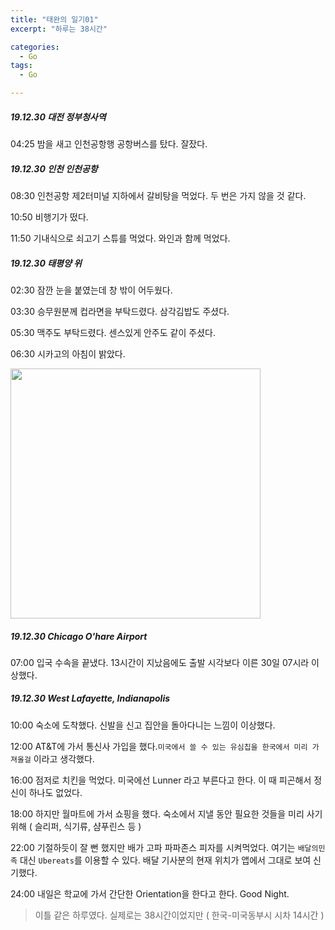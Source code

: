 ```yaml
---
title: "태완의 일기01"
excerpt: "하루는 38시간"

categories:
  - Go
tags:
  - Go

---
```




##### 19.12.30 대전 정부청사역

04:25 밤을 새고 인천공항행 공항버스를 탔다. 잘잤다.



##### 19.12.30 인천 인천공항

08:30 인천공항 제2터미널 지하에서 갈비탕을 먹었다. 두 번은 가지 않을 것 같다.

10:50 비행기가 떴다.

11:50 기내식으로 쇠고기 스튜를 먹었다. 와인과 함께 먹었다.



##### 19.12.30 태평양 위

02:30 잠깐 눈을 붙였는데 창 밖이 어두웠다.

03:30 승무원분께 컵라면을 부탁드렸다. 삼각김밥도 주셨다.

05:30 맥주도 부탁드렸다. 센스있게 안주도 같이 주셨다.

06:30 시카고의 아침이 밝았다.

<img src="{{site.url}}/_docs/diary_go_01_sky.jpg" width="400">



##### 19.12.30 Chicago O'hare Airport

07:00 입국 수속을 끝냈다. 13시간이 지났음에도 출발 시각보다 이른 30일 07시라 이상했다.



##### 19.12.30 West Lafayette, Indianapolis

10:00 숙소에 도착했다. 신발을 신고 집안을 돌아다니는 느낌이 이상했다.

12:00 AT&T에 가서 통신사 가입을 했다.`미국에서 쓸 수 있는 유심칩을 한국에서 미리 가져올걸` 이라고 생각했다.

16:00 점저로 치킨을 먹었다. 미국에선 Lunner 라고 부른다고 한다. 이 때 피곤해서 정신이 하나도 없었다.

18:00 하지만 월마트에 가서 쇼핑을 했다. 숙소에서 지낼 동안 필요한 것들을 미리 사기 위해 ( 슬리퍼, 식기류, 샴푸린스 등 )

22:00 기절하듯이 잘 뻔 했지만 배가 고파 파파존스 피자를 시켜먹었다. 여기는 `배달의민족` 대신 `Ubereats`를 이용할 수 있다. 배달 기사분의 현재 위치가 앱에서 그대로 보여 신기했다.



24:00 내일은 학교에 가서 간단한 Orientation을 한다고 한다. Good Night.



> 이틀 같은 하루였다. 실제로는 38시간이었지만 ( 한국-미국동부시 시차 14시간 )


